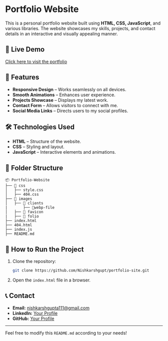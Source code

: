 # Portfolio Website

This is a personal portfolio website built using **HTML, CSS, JavaScript**, and various libraries. The website showcases my skills, projects, and contact details in an interactive and visually appealing manner.

## 🔗 Live Demo
[Click here to visit the portfolio](https://portfolio-nishkarsh.netlify.app/) 

## 📌 Features
- **Responsive Design** – Works seamlessly on all devices.
- **Smooth Animations** – Enhances user experience.
- **Projects Showcase** – Displays my latest work.
- **Contact Form** – Allows visitors to connect with me.
- **Social Media Links** – Directs users to my social profiles.

## 🛠️ Technologies Used
- **HTML** – Structure of the website.
- **CSS** – Styling and layout.
- **JavaScript** – Interactive elements and animations.

## 📁 Folder Structure
```
📦 Portfolio-Website
├── 📂 css
│   ├── style.css
│   ├── 404.css
├── 📂 images
│   ├── 📂 clients 
|       ├── 📂webp-file
│   ├── 📂 favicon
|   ├── 📂 folio
├── index.html
├── 404.html
├── index.js
├── README.md
```

## 🚀 How to Run the Project
1. Clone the repository:
   ```sh
   git clone https://github.com/Nishkarshgupt/portfolio-site.git
   ```
2. Open the `index.html` file in a browser.

## 📞 Contact
- **Email:** nishkarshgupta111@gmail.com
- **LinkedIn:** [Your Profile](https://www.linkedin.com/in/nishkarsh-gupta-/)
- **GitHub:** [Your Profile](https://github.com/Nishkarshgupt)

---

Feel free to modify this `README.md` according to your needs!
